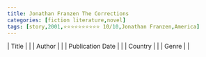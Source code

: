```yaml
---
title: Jonathan Franzen The Corrections
categories: [fiction literature,novel]
tags: [story,2001,⭐⭐⭐⭐⭐⭐⭐⭐⭐⭐ 10/10,Jonathan Franzen,America]
---
```

| Title |  |
| Author |  |
| Publication Date |   |
| Country |  |
| Genre |   |
        